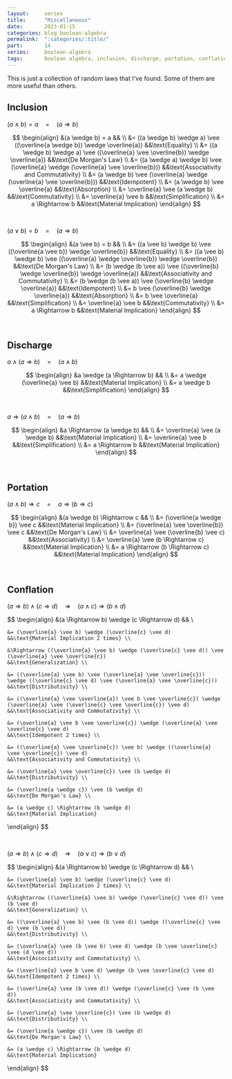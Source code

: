 ```yaml
---
layout:     series
title:      "Miscellaneous"
date:       2023-01-15
categories: blog boolean-algebra
permalink:  ":categories/:title/"
part:       14
series:     boolean-algebra
tags:       boolean algebra, inclusion, discharge, portation, conflation
---
```


This is just a collection of random laws that I've found. Some of them are more useful than others.

## Inclusion

$(a \wedge b) = a \quad = \quad (a \Rightarrow b)$

$$
\begin{align}
    &(a \wedge b) = a                                                                       && \\
    &= ((a \wedge b) \wedge a) \vee ((\overline{a \wedge b}) \wedge \overline{a})           &&\text{Equality} \\
    &= ((a \wedge b) \wedge a) \vee ((\overline{a} \vee \overline{b}) \wedge \overline{a})  &&\text{De Morgan's Law} \\
    &= ((a \wedge a) \wedge b) \vee (\overline{a} \wedge (\overline{a} \vee \overline{b}))  &&\text{Associativity and Commutativity} \\
    &= (a \wedge b) \vee (\overline{a} \wedge (\overline{a} \vee \overline{b}))             &&\text{Idempotent} \\
    &= (a \wedge b) \vee \overline{a}                                                       &&\text{Absorption} \\
    &= \overline{a} \vee (a \wedge b)                                                       &&\text{Commutativity} \\
    &= \overline{a} \vee b                                                                  &&\text{Simplification} \\
    &= a \Rightarrow b                                                                         &&\text{Material Implication}
\end{align}
$$

<br>

$(a \vee b) = b \quad = \quad (a \Rightarrow b)$

$$
\begin{align}
    &(a \vee b) = b                                                                         && \\
    &= ((a \vee b) \wedge b) \vee ((\overline{a \vee b}) \wedge \overline{b})               &&\text{Equality} \\
    &= ((a \vee b) \wedge b) \vee ((\overline{a} \wedge \overline{b}) \wedge \overline{b})  &&\text{De Morgan's Law} \\
    &= (b \wedge (b \vee a)) \vee ((\overline{b} \wedge \overline{b}) \wedge \overline{a})  &&\text{Associativity and Commutativity} \\
    &= (b \wedge (b \vee a)) \vee (\overline{b} \wedge \overline{a})                        &&\text{Idempotent} \\
    &= b \vee (\overline{b} \wedge \overline{a})                                            &&\text{Absorption} \\
    &= b \vee \overline{a}                                                                  &&\text{Simplification} \\
    &= \overline{a} \vee b                                                                  &&\text{Commutativity} \\
    &= a \Rightarrow b                                                                         &&\text{Material Implication}
\end{align}
$$

<br>

## Discharge

$a \wedge (a \Rightarrow b) \quad = \quad (a \wedge b)$

$$
\begin{align}
    &a \wedge (a \Rightarrow b)            && \\
    &= a \wedge (\overline{a} \vee b)   &&\text{Material Implication} \\
    &= a \wedge b                       &&\text{Simplification}
\end{align}
$$

<br>

$a \Rightarrow (a \wedge b) \quad = \quad (a \Rightarrow b)$

$$
\begin{align}
    &a \Rightarrow (a \wedge b)            && \\
    &= \overline{a} \vee (a \wedge b)   &&\text{Material Implication} \\
    &= \overline{a} \vee b              &&\text{Simplification} \\
    &= a \Rightarrow b                     &&\text{Material Implication}
\end{align}
$$

<br>

## Portation

$(a \wedge b) \Rightarrow c \quad = \quad a \Rightarrow (b \Rightarrow c)$

$$
\begin{align}
    &(a \wedge b) \Rightarrow c                    && \\
    &= (\overline{a \wedge b}) \vee c           &&\text{Material Implication} \\
    &= (\overline{a} \vee \overline{b}) \vee c  &&\text{De Morgan's Law} \\
    &= \overline{a} \vee (\overline{b} \vee c)  &&\text{Associativity} \\
    &= \overline{a} \vee (b \Rightarrow c)         &&\text{Material Implication} \\
    &= a \Rightarrow (b \Rightarrow c)                &&\text{Material Implication}
\end{align}
$$

<br>

## Conflation

$(a \Rightarrow b) \wedge (c \Rightarrow d) \quad \Rightarrow \quad (a \wedge c) \Rightarrow (b \wedge d)$

$$
\begin{align}
    &(a \Rightarrow b) \wedge (c \Rightarrow d)
    && \\

    &= (\overline{a} \vee b) \wedge (\overline{c} \vee d)
    &&\text{Material Implication 2 times} \\

    &\Rightarrow ((\overline{a} \vee b) \wedge (\overline{c} \vee d)) \vee (\overline{a} \vee \overline{c})
    &&\text{Generalization} \\

    &= ((\overline{a} \vee b) \vee (\overline{a} \vee \overline{c})) \wedge ((\overline{c} \vee d) \vee (\overline{a} \vee \overline{c}))
    &&\text{Distributivity} \\

    &= ((\overline{a} \vee \overline{a}) \vee b \vee \overline{c}) \wedge (\overline{a} \vee (\overline{c} \vee \overline{c}) \vee d)
    &&\text{Associativity and Commutativity} \\

    &= (\overline{a} \vee b \vee \overline{c}) \wedge (\overline{a} \vee \overline{c} \vee d)
    &&\text{Idempotent 2 times} \\

    &= ((\overline{a} \vee \overline{c}) \vee b) \wedge ((\overline{a} \vee \overline{c}) \vee d)
    &&\text{Associativity and Commutativity} \\

    &= (\overline{a} \vee \overline{c}) \vee (b \wedge d)
    &&\text{Distributivity} \\

    &= (\overline{a \wedge c}) \vee (b \wedge d)
    &&\text{De Morgan's Law} \\

    &= (a \wedge c) \Rightarrow (b \wedge d)
    &&\text{Material Implication}
\end{align}
$$

<br>

$(a \Rightarrow b) \wedge (c \Rightarrow d) \quad \Rightarrow \quad (a \vee c) \Rightarrow (b \vee d)$

$$
\begin{align}
    &(a \Rightarrow b) \wedge (c \Rightarrow d)
    && \\

    &= (\overline{a} \vee b) \wedge (\overline{c} \vee d)
    &&\text{Material Implication 2 times} \\

    &\Rightarrow ((\overline{a} \vee b) \wedge (\overline{c} \vee d)) \vee (b \vee d)
    &&\text{Generalization} \\

    &= ((\overline{a} \vee b) \vee (b \vee d)) \wedge ((\overline{c} \vee d) \vee (b \vee d))
    &&\text{Distributivity} \\

    &= (\overline{a} \vee (b \vee b) \vee d) \wedge (b \vee \overline{c} \vee (d \vee d))
    &&\text{Associativity and Commutativity} \\

    &= (\overline{a} \vee b \vee d) \wedge (b \vee \overline{c} \vee d)
    &&\text{Idempotent 2 times} \\

    &= (\overline{a} \vee (b \vee d)) \wedge (\overline{c} \vee (b \vee d))
    &&\text{Associativity and Commutativity} \\

    &= (\overline{a} \vee \overline{c}) \vee (b \wedge d)
    &&\text{Distributivity} \\

    &= (\overline{a \wedge c}) \vee (b \wedge d)
    &&\text{De Morgan's Law} \\

    &= (a \wedge c) \Rightarrow (b \wedge d)
    &&\text{Material Implication}
\end{align}
$$
